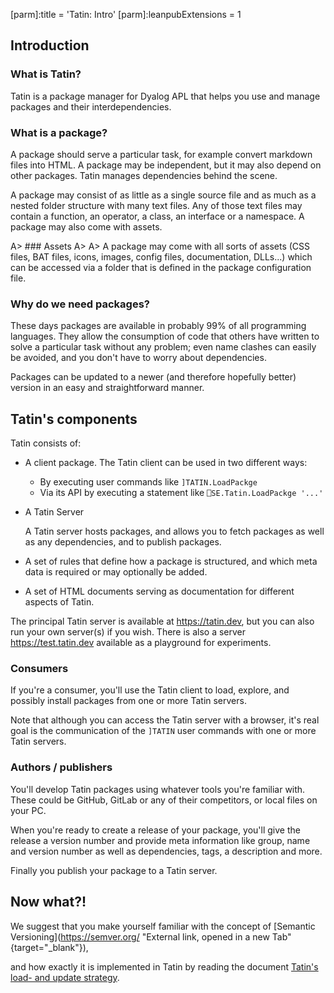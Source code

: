 [parm]:title             = 'Tatin: Intro'
[parm]:leanpubExtensions = 1


## Introduction

### What is Tatin?

Tatin is a package manager for Dyalog APL that helps you use and manage packages and their interdependencies. 

### What is a package?

A package should serve a particular task, for example convert markdown files into HTML. A package may be independent, but it may also depend on other packages. Tatin manages dependencies behind the scene.

A package may consist of as little as a single source file and as much as a nested folder structure with many text files. Any of those text files may contain a function, an operator, a class, an interface or a namespace. A package may also come with assets.

A> ### Assets
A>
A> A package may come with all sorts of assets (CSS files, BAT files, icons, images, config files, documentation, DLLs...) which can be accessed via a folder that is defined in the package configuration file.


### Why do we need packages?

These days packages are available in probably 99% of all programming languages. They allow the consumption of code that others have written to solve a particular task without any problem; even name clashes can easily be avoided, and you don't have to worry about dependencies.

Packages can be updated to a newer (and therefore hopefully better) version in an easy and straightforward manner.


## Tatin's components

Tatin consists of:

* A client package. The Tatin client can be used in two different ways:

  * By executing user commands like `]TATIN.LoadPackge`  
  * Via its API by executing a statement like `⎕SE.Tatin.LoadPackge '...'`

* A Tatin Server

  A Tatin server hosts packages, and allows you to fetch packages as well as any dependencies, and to publish packages.

* A set of rules that define how a package is structured, and which meta data is required or may optionally be added.

* A set of HTML documents serving as documentation for different aspects of Tatin.

The principal Tatin server is available at <https://tatin.dev>, but you can also run your own server(s) if you wish. There is also a server <https://test.tatin.dev> available as a playground for experiments.


### Consumers

If you're a consumer, you'll use the Tatin client to load, explore, and possibly install packages from one or more Tatin servers.

Note that although you can access the Tatin server with a browser, it's real goal is the communication of the `]TATIN` user commands with one or more Tatin servers.


### Authors / publishers
 
You'll develop Tatin packages using whatever tools you're familiar with.  These could be GitHub, GitLab or any of their competitors, or local files on your PC.

When you're ready to create a release of your package, you'll give the release a version number and provide meta information like group, name and version number as well as dependencies, tags, a description and more.

Finally you publish your package to a Tatin server.

## Now what?!

We suggest that you make yourself familiar with the concept of [Semantic Versioning](https://semver.org/ "External link, opened in a new Tab" {target="_blank"}), 

and how exactly it is implemented in Tatin by reading the document [Tatin's load- and update strategy](./TatinsLoadAndUpdateStrategy.html "Opens the document TatinsLoadAndUpdateStrategy.html").